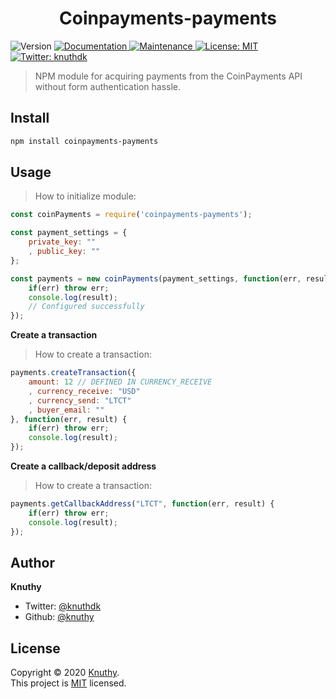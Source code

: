 <h1 align="center">Coinpayments-payments</h1>
<p>
  <img alt="Version" src="https://img.shields.io/badge/version-1.0.0-blue.svg?cacheSeconds=2592000" />
  <a href="https://github.com/knuthy/coinpayments-payments#readme" target="_blank">
    <img alt="Documentation" src="https://img.shields.io/badge/documentation-yes-brightgreen.svg" />
  </a>
  <a href="https://github.com/knuthy/coinpayments-payments/graphs/commit-activity" target="_blank">
    <img alt="Maintenance" src="https://img.shields.io/badge/Maintained%3F-yes-green.svg" />
  </a>
  <a href="https://github.com/knuthy/coinpayments-payments/blob/master/LICENSE" target="_blank">
    <img alt="License: MIT" src="https://img.shields.io/github/license/knuthy/coinpayments-payments" />
  </a>
  <a href="https://twitter.com/knuthdk" target="_blank">
    <img alt="Twitter: knuthdk" src="https://img.shields.io/twitter/follow/knuthdk.svg?style=social" />
  </a>
</p>

> NPM module for acquiring payments from the CoinPayments API without form authentication hassle.

## Install

```sh
npm install coinpayments-payments
```

## Usage
> How to initialize module:

```javascript
const coinPayments = require('coinpayments-payments');

const payment_settings = {
	private_key: ""
	, public_key: ""
};

const payments = new coinPayments(payment_settings, function(err, result) {
	if(err) throw err;
	console.log(result); 
	// Configured successfully
});
```

**Create a transaction**
> How to create a transaction:
```javascript
payments.createTransaction({
	amount: 12 // DEFINED IN CURRENCY_RECEIVE
	, currency_receive: "USD"
	, currency_send: "LTCT"
	, buyer_email: ""
}, function(err, result) {
	if(err) throw err;
	console.log(result);
});
```

**Create a callback/deposit address**
> How to create a transaction:
```javascript
payments.getCallbackAddress("LTCT", function(err, result) {
	if(err) throw err;
	console.log(result);
});
```

## Author

**Knuthy**

* Twitter: [@knuthdk](https://twitter.com/knuthdk)
* Github: [@knuthy](https://github.com/knuthy)

## License

Copyright © 2020 [Knuthy](https://github.com/knuthy).<br />
This project is [MIT](https://github.com/knuthy/coinpayments-payments/blob/master/LICENSE) licensed.
